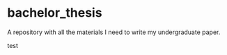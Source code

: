 # bachelor_thesis
A repository with all the materials I need to write my undergraduate paper.

test
